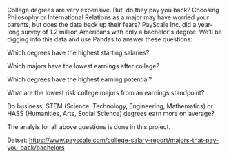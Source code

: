 College degrees are very expensive. But, do they pay you back? Choosing Philosophy or International Relations as a major may have worried your parents, but does the data back up their fears? 
PayScale Inc. did a year-long survey of 1.2 million Americans with only a bachelor's degree. We'll be digging into this data and use Pandas to answer these questions:

Which degrees have the highest starting salaries? 

Which majors have the lowest earnings after college?

Which degrees have the highest earning potential?

What are the lowest risk college majors from an earnings standpoint?

Do business, STEM (Science, Technology, Engineering, Mathematics) or HASS (Humanities, Arts, Social Science) degrees earn more on average?

The analyis for all above questions is done in this project.

Datset: https://www.payscale.com/college-salary-report/majors-that-pay-you-back/bachelors
